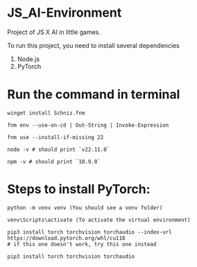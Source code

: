 # JS_AI-Environment

Project of JS X AI in little games.




To run this project, you need to install several dependencies
1. Node.js
2. PyTorch


# Run the command in terminal
```
winget install Schniz.fnm

fnm env --use-on-cd | Out-String | Invoke-Expression

fnm use --install-if-missing 22

node -v # should print `v22.11.0`

npm -v # should print `10.9.0`
```


# Steps to install PyTorch:

```
python -m venv venv (You should see a venv folder)

venv\Scripts\activate (To activate the virtual environment)

pip3 install torch torchvision torchaudio --index-url https://download.pytorch.org/whl/cu118  
# if this one doesn't work, try this one instead

pip3 install torch torchvision torchaudio  


```
